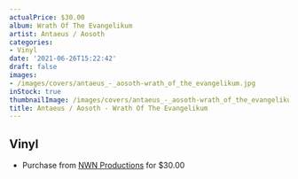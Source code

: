 ```yaml
---
actualPrice: $30.00
album: Wrath Of The Evangelikum
artist: Antaeus / Aosoth
categories:
- Vinyl
date: '2021-06-26T15:22:42'
draft: false
images:
- /images/covers/antaeus_-_aosoth-wrath_of_the_evangelikum.jpg
inStock: true
thumbnailImage: /images/covers/antaeus_-_aosoth-wrath_of_the_evangelikum-thumb.jpg
title: Antaeus / Aosoth - Wrath Of The Evangelikum
---
```


## Vinyl
* Purchase from [NWN Productions](http://shop.nwnprod.com/index.php?route=product/product&path=75&product_id=15679&sort=pd.name&order=ASC) for $30.00
